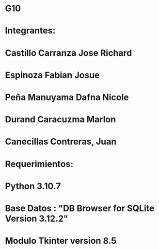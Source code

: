 # G10
# Integrantes:
# Castillo Carranza Jose Richard
# Espinoza Fabian Josue
# Peña Manuyama Dafna Nicole
# Durand Caracuzma Marlon
# Canecillas Contreras, Juan
# 
# Requerimientos:
# Python 3.10.7
# Base Datos : "DB Browser for SQLite Version 3.12.2"
# Modulo Tkinter version 8.5